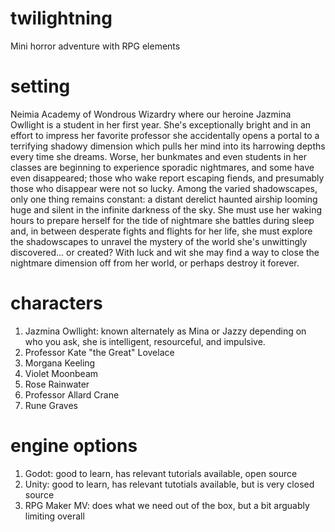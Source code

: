 # twilightning
Mini horror adventure with RPG elements

# setting
Neimia Academy of Wondrous Wizardry where our heroine Jazmina Owllight is a student in her first year.  She's exceptionally bright and in an effort to impress her favorite professor she accidentally opens a portal to a terrifying shadowy dimension which pulls her mind into its harrowing depths every time she dreams.  Worse, her bunkmates and even students in her classes are beginning to experience sporadic nightmares, and some have even disappeared; those who wake report escaping fiends, and presumably those who disappear were not so lucky.  Among the varied shadowscapes, only one thing remains constant: a distant derelict haunted airship looming huge and silent in the infinite darkness of the sky.  She must use her waking hours to prepare herself for the tide of nightmare she battles during sleep and, in between desperate fights and flights for her life, she must explore the shadowscapes to unravel the mystery of the world she's unwittingly discovered... or created?  With luck and wit she may find a way to close the nightmare dimension off from her world, or perhaps destroy it forever. 

# characters
1. Jazmina Owllight: known alternately as Mina or Jazzy depending on who you ask, she is intelligent, resourceful, and impulsive.
2. Professor Kate "the Great" Lovelace
3. Morgana Keeling
4. Violet Moonbeam
5. Rose Rainwater
6. Professor Allard Crane
7. Rune Graves

# engine options
1. Godot: good to learn, has relevant tutorials available, open source
2. Unity: good to learn, has relevant tutotials available, but is very closed source
3. RPG Maker MV: does what we need out of the box, but a bit arguably limiting overall

